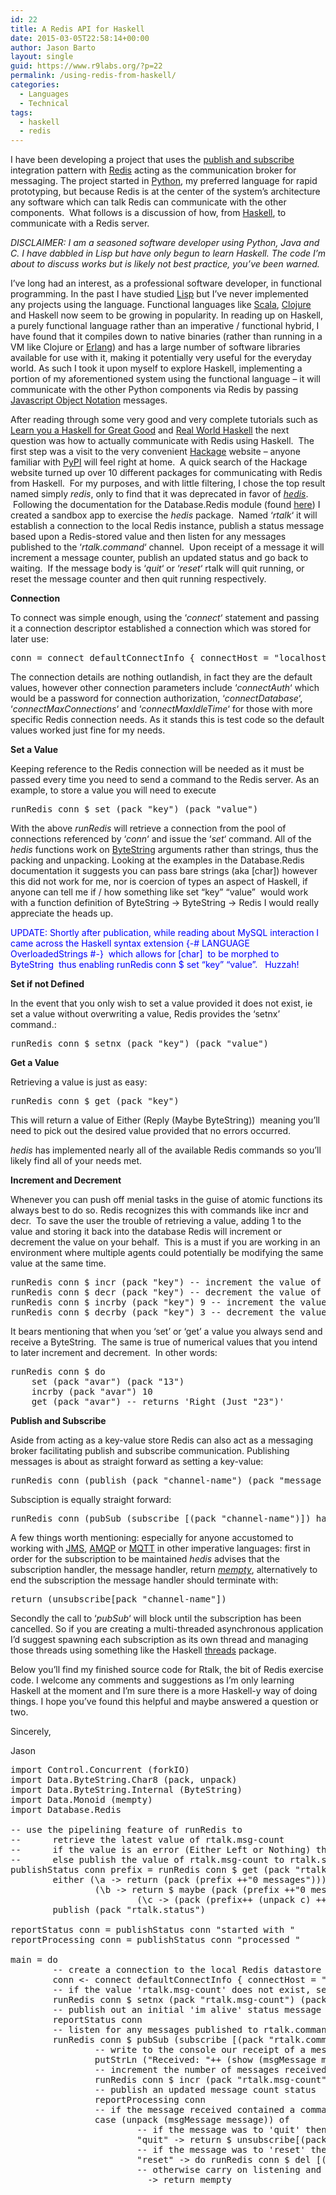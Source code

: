 ```yaml
---
id: 22
title: A Redis API for Haskell
date: 2015-03-05T22:58:14+00:00
author: Jason Barto
layout: single
guid: https://www.r9labs.org/?p=22
permalink: /using-redis-from-haskell/
categories:
  - Languages
  - Technical
tags:
  - haskell
  - redis
---
```

I have been developing a project that uses the [publish and subscribe](http://www.enterpriseintegrationpatterns.com/PublishSubscribeChannel.html "Publish and Subscribe") integration pattern with [Redis](http://redis.io/ "Redis.IO") acting as the communication broker for messaging. The project started in <a title="Python" href="https://www.python.org/" target="_blank">Python</a>, my preferred language for rapid prototyping, but because Redis is at the center of the system&#8217;s architecture any software which can talk Redis can communicate with the other components.  What follows is a discussion of how, from <a title="Haskell" href="https://www.haskell.org/" target="_blank">Haskell</a>, to communicate with a Redis server.

<!--more-->

_DISCLAIMER: I am a seasoned software developer using Python, Java and C. I have dabbled in Lisp but have only begun to learn Haskell. The code I&#8217;m about to discuss works but is likely not best practice, you&#8217;ve been warned._

I&#8217;ve long had an interest, as a professional software developer, in functional programming. In the past I have studied <a title="Common Lisp" href="https://common-lisp.net/" target="_blank">Lisp</a> but I&#8217;ve never implemented any projects using the language. Functional languages like <a title="Scala" href="http://www.scala-lang.org/" target="_blank">Scala</a>, <a title="Clojure" href="http://clojure.org/" target="_blank">Clojure</a> and Haskell now seem to be growing in popularity. In reading up on Haskell, a purely functional language rather than an imperative / functional hybrid, I have found that it compiles down to native binaries (rather than running in a VM like Clojure or <a title="Erlang" href="http://www.erlang.org/" target="_blank">Erlang</a>) and has a large number of software libraries available for use with it, making it potentially very useful for the everyday world. As such I took it upon myself to explore Haskell, implementing a portion of my aforementioned system using the functional language &#8211; it will communicate with the other Python components via Redis by passing <a title="JSON" href="http://json.org/" target="_blank">Javascript Object Notation</a> messages.

After reading through some very good and very complete tutorials such as <a title="Learn you a Haskell for Great Good" href="http://learnyouahaskell.com/" target="_blank">Learn you a Haskell for Great Good</a> and <a title="Real World Haskell" href="http://book.realworldhaskell.org/" target="_blank">Real World Haskell</a> the next question was how to actually communicate with Redis using Haskell.  The first step was a visit to the very convenient <a title="Haskell Hackage" href="https://hackage.haskell.org/" target="_blank">Hackage</a> website &#8211; anyone familiar with <a title="Python PyPI" href="https://pypi.python.org/pypi" target="_blank">PyPI</a> will feel right at home.  A quick search of the Hackage website turned up over 10 different packages for communicating with Redis from Haskell.  For my purposes, and with little filtering, I chose the top result named simply _redis_, only to find that it was deprecated in favor of _<a title="Haskell hedis Package" href="https://hackage.haskell.org/package/hedis" target="_blank">hedis</a>_.  Following the documentation for the Database.Redis module (found [here](http://hackage.haskell.org/package/hedis-0.6.5/docs/Database-Redis.html "Database.Redis Documentation")) I created a sandbox app to exercise the _hedis_ package.  Named &#8216;_rtalk_&#8216; it will establish a connection to the local Redis instance, publish a status message based upon a Redis-stored value and then listen for any messages published to the &#8216;_rtalk.command_&#8216; channel.  Upon receipt of a message it will increment a message counter, publish an updated status and go back to waiting.  If the message body is &#8216;_quit_&#8216; or &#8216;_reset_&#8216; rtalk will quit running, or reset the message counter and then quit running respectively.

**Connection**

To connect was simple enough, using the &#8216;_connect_&#8216; statement and passing it a connection descriptor established a connection which was stored for later use:

<pre class="theme:tomorrow lang:haskell decode:true">conn = connect defaultConnectInfo { connectHost = "localhost", connectPort = (PortNumber 6379) }</pre>

The connection details are nothing outlandish, in fact they are the default values, however other connection parameters include &#8216;_connectAuth_&#8216; which would be a password for connection authorization, &#8216;_connectDatabase_&#8216;, &#8216;_connectMaxConnections_&#8216; and &#8216;_connectMaxIdleTime_&#8216; for those with more specific Redis connection needs. As it stands this is test code so the default values worked just fine for my needs.

**Set a Value**

Keeping reference to the Redis connection will be needed as it must be passed every time you need to send a command to the Redis server. As an example, to store a value you will need to execute

<pre class="theme:tomorrow lang:haskell decode:true">runRedis conn $ set (pack "key") (pack "value")</pre>

With the above _runRedis_ will retrieve a connection from the pool of connections referenced by &#8216;_conn_&#8216; and issue the &#8216;_set_&#8216; command. All of the _hedis_ functions work on <a title="Haskell Data.ByteString" href="https://hackage.haskell.org/package/bytestring-0.9.2.1/docs/Data-ByteString.html" target="_blank">ByteString</a> arguments rather than strings, thus the packing and unpacking. Looking at the examples in the Database.Redis documentation it suggests you can pass bare strings (aka [char]) however this did not work for me, nor is coercion of types an aspect of Haskell, if anyone can tell me if / how something like <span class="theme:tomorrow lang:haskell decode:true crayon-inline">set &#8220;key&#8221; &#8220;value&#8221;</span>  would work with a function definition of <span class="theme:tomorrow lang:haskell decode:true crayon-inline">ByteString -> ByteString -> Redis</span> I would really appreciate the heads up.

<span style="color: #0000ff">UPDATE: Shortly after publication, while reading about MySQL interaction I came across the Haskell syntax extension <span class="lang:haskell decode:true  crayon-inline">{-# LANGUAGE OverloadedStrings #-}</span>  which allows for <span class="lang:haskell decode:true  crayon-inline ">[char]</span>  to be morphed to <span class="lang:haskell decode:true  crayon-inline ">ByteString</span>  thus enabling <span class="lang:haskell decode:true  crayon-inline">runRedis conn $ set &#8220;key&#8221; &#8220;value&#8221;</span>.   Huzzah!</span>

**Set if not Defined**

In the event that you only wish to set a value provided it does not exist, ie set a value without overwriting a value, Redis provides the &#8216;setnx&#8217; command.:

<pre class="theme:tomorrow lang:haskell decode:true">runRedis conn $ setnx (pack "key") (pack "value")</pre>

**Get a Value**

Retrieving a value is just as easy:

<pre class="theme:tomorrow lang:haskell decode:true">runRedis conn $ get (pack "key")</pre>

This will return a value of <span class="theme:tomorrow lang:haskell decode:true crayon-inline">Either (Reply (Maybe ByteString))</span>  meaning you&#8217;ll need to pick out the desired value provided that no errors occurred.

_hedis_ has implemented nearly all of the available Redis commands so you&#8217;ll likely find all of your needs met.

**Increment and Decrement**

Whenever you can push off menial tasks in the guise of atomic functions its always best to do so. Redis recognizes this with commands like incr and decr.  To save the user the trouble of retrieving a value, adding 1 to the value and storing it back into the database Redis will increment or decrement the value on your behalf.  This is a must if you are working in an environment where multiple agents could potentially be modifying the same value at the same time.

<pre class="theme:tomorrow lang:haskell decode:true">runRedis conn $ incr (pack "key") -- increment the value of 'key' by 1
runRedis conn $ decr (pack "key") -- decrement the value of 'key' by 1
runRedis conn $ incrby (pack "key") 9 -- increment the value of 'key' by 9
runRedis conn $ decrby (pack "key") 3 -- decrement the value of 'key' by 3</pre>

It bears mentioning that when you &#8216;set&#8217; or &#8216;get&#8217; a value you always send and receive a ByteString.  The same is true of numerical values that you intend to later increment and decrement.  In other words:

<pre class="theme:tomorrow lang:haskell decode:true">runRedis conn $ do
    set (pack "avar") (pack "13")
    incrby (pack "avar") 10
    get (pack "avar") -- returns 'Right (Just "23")'</pre>

**Publish and Subscribe**

Aside from acting as a key-value store Redis can also act as a messaging broker facilitating publish and subscribe communication. Publishing messages is about as straight forward as setting a key-value:

<pre class="theme:tomorrow lang:haskell decode:true">runRedis conn (publish (pack "channel-name") (pack "message body"))</pre>

Subsciption is equally straight forward:

<pre class="theme:tomorrow lang:haskell decode:true">runRedis conn (pubSub (subscribe [(pack "channel-name")]) handlerFunction)</pre>

A few things worth mentioning: especially for anyone accustomed to working with <a title="Java Messaging Service" href="http://en.wikipedia.org/wiki/Java_Message_Service" target="_blank">JMS</a>, <a title="Advanced Message Queueing Protocol" href="http://www.amqp.org/" target="_blank">AMQP</a> or <a title="Message Queue Telemetry Transport" href="http://mqtt.org/" target="_blank">MQTT</a> in other imperative languages: first in order for the subscription to be maintained _hedis_ advises that the subscription handler, the message handler, return _<a title="Data.Monoid mempty" href="https://hackage.haskell.org/package/base-4.5.0.0/docs/Data-Monoid.html#v:mempty" target="_blank">mempty</a>_, alternatively to end the subscription the message handler should terminate with:

<pre class="theme:tomorrow lang:haskell decode:true">return (unsubscribe[pack "channel-name"])</pre>

Secondly the call to &#8216;_pubSub_&#8216; will block until the subscription has been cancelled. So if you are creating a multi-threaded asynchronous application I&#8217;d suggest spawning each subscription as its own thread and managing those threads using something like the Haskell <a title="Haskell threads" href="https://hackage.haskell.org/package/threads" target="_blank">threads</a> package.

Below you&#8217;ll find my finished source code for Rtalk, the bit of Redis exercise code. I welcome any comments and suggestions as I&#8217;m only learning Haskell at the moment and I&#8217;m sure there is a more Haskell-y way of doing things. I hope you&#8217;ve found this helpful and maybe answered a question or two.

Sincerely,
  
Jason

<pre class="theme:tomorrow lang:haskell decode:true  " title="rtalk.hs">import Control.Concurrent (forkIO)
import Data.ByteString.Char8 (pack, unpack)
import Data.ByteString.Internal (ByteString)
import Data.Monoid (mempty)
import Database.Redis

-- use the pipelining feature of runRedis to
--      retrieve the latest value of rtalk.msg-count
--      if the value is an error (Either Left or Nothing) then publish a '0' message count
--      else publish the value of rtalk.msg-count to rtalk.status
publishStatus conn prefix = runRedis conn $ get (pack "rtalk.msg-count") &gt;&gt;=
        either (\a -&gt; return (pack (prefix ++"0 messages")))
                (\b -&gt; return $ maybe (pack (prefix ++"0 messages"))
                        (\c -&gt; (pack (prefix++ (unpack c) ++" messages"))) b) &gt;&gt;=
        publish (pack "rtalk.status")

reportStatus conn = publishStatus conn "started with "
reportProcessing conn = publishStatus conn "processed "

main = do
        -- create a connection to the local Redis datastore
        conn &lt;- connect defaultConnectInfo { connectHost = "localhost", connectPort = (PortNumber 6379) }
        -- if the value 'rtalk.msg-count' does not exist, set it to an initial value of '0'
        runRedis conn $ setnx (pack "rtalk.msg-count") (pack "0")
        -- publish out an initial 'im alive' status message
        reportStatus conn
        -- listen for any messages published to rtalk.command
        runRedis conn $ pubSub (subscribe [(pack "rtalk.command")]) $ \message -&gt; do
                -- write to the console our receipt of a message
                putStrLn ("Received: "++ (show (msgMessage message)))
                -- increment the number of messages received
                runRedis conn $ incr (pack "rtalk.msg-count")
                -- publish an updated message count status
                reportProcessing conn
                -- if the message received contained a command respond accordingly
                case (unpack (msgMessage message)) of
                        -- if the message was to 'quit' then unsubscribe and exit
                        "quit" -&gt; return $ unsubscribe[(pack "rtalk.command")]
                        -- if the message was to 'reset' then clear the message count, unsubscribe and exit
                        "reset" -&gt; do runRedis conn $ del [(pack "rtalk.msg-count")]; return $ unsubscribe[(pack "rtalk.command")]
                        -- otherwise carry on listening and counting
                        _ -&gt; return mempty
</pre>
